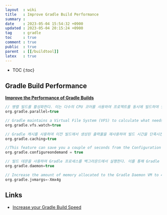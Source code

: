 ```yaml
---
layout  : wiki
title   : Improve Gradle Build Performance
summary : 
date    : 2023-05-04 15:54:32 +0900
updated : 2023-05-04 20:15:24 +0900
tag     : gradle
toc     : true
comment : true
public  : true
parent  : [[/buildtool]]
latex   : true
---
```

* TOC
{:toc}

## Gradle Build Performance

__[Improve the Performance of Gradle Builds](https://docs.gradle.org/current/userguide/performance.html)__

```gradle
// 병렬 빌드를 활성화한다. 이는 다수의 CPU 코어를 사용하여 프로젝트를 동시에 빌드하여 빌드 시간을 단축시키는 기능이다.
org.gradle.parallel=true

// Gradle maintains a Virtual File System (VFS) to calculate what needs to be rebuilt on repeat builds of a project. By watching the file system, Gradle keeps the VFS current between builds.
org.gradle.vfs.watch=true

// Gradle 캐시를 사용하여 이전 빌드에서 생성된 출력물을 재사용하여 빌드 시간을 단축시킨다.
org.gradle.caching=true 

//This feature can save you a couple of seconds from the Configuration phase of Gradle, as only ‘projects’ related to the current tasks are configured. This setting is relevant for multi- modules projects. When this property is set, Gradle configures modules that are only relevant to the requested tasks instead of configuring all of them, which is a default behavior.
org.gradle.configureondemand = true

// 빌드 데몬을 사용하여 Gradle 프로세스를 백그라운드에서 실행한다. 이를 통해 Gradle 실행 시간을 단축시키고 메모리 사용량을 최적화할 수 있다.
org.gradle.daemon=true 

// Increase the amount of memory allocated to the Gradle Daemon VM to 4Gb.  Gradle 실행에 사용되는 JVM의 최대 힙 크기를 4GB로 지정한다. 
org.gradle.jvmargs=-Xmx4g 
```

## Links

- [Increase your Gradle Build Speed](https://www.linkedin.com/pulse/increase-your-gradle-build-speed-rohan-lodhi/)